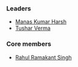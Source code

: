 ### Leaders
* [Manas Kumar Harsh](mailto:manas.harsh@owasp.org)
* [Tushar Verma](mailto:tushar.verma@owasp.org)

### Core members
* [Rahul Ramakant Singh](mailto:rs992214@gmail.com)

